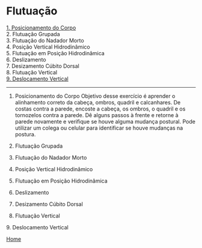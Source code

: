 # Flutuação

[1. Posicionamento do Corpo](#1PosicionamentodoCorpo)   
2. Flutuação Grupada   
3. Flutuação do Nadador Morto   
4. Posição Vertical Hidrodinâmico   
5. Flutuação em Posição Hidrodinâmica   
6. Deslizamento   
7. Desizamento Cúbito Dorsal   
8. Flutuação Vertical   
[9. Deslocamento Vertical](#9DeslocamentoVertical)   

---

<a id="1PosicionamentodoCorpo"></a>
1. Posicionamento do Corpo
Objetivo desse exercício é aprender o alinhamento correto da cabeça, ombros, quadril e calcanhares. De costas contra a parede, encoste a cabeça, os ombros, o quadril e os tornozelos contra a parede. Dê alguns passos à frente e retorne à parede novamente e verifique se houve alguma mudança postural. Pode utilizar um colega ou celular para identificar se houve mudanças na postura.


2. Flutuação Grupada

3. Flutuação do Nadador Morto

4. Posição Vertical Hidrodinâmico

4. Flutuação em Posição Hidrodinâmica

6. Deslizamento

7. Desizamento Cúbito Dorsal

8. Flutuação Vertical

<a id="9DeslocamentoVertical"></a>
9. Deslocamento Vertical

[Home](../README.md)
